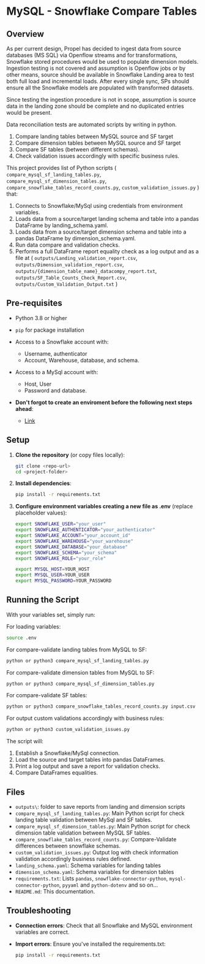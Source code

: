 # MySQL - Snowflake Compare Tables

## Overview

As per current design, Propel has decided to ingest data from source databases (MS SQL) via Openflow streams and for transformations, Snowflake stored procedures would be used to populate dimension models. Ingestion testing is not covered and assumption is Openflow jobs or by other means, source should be available in Snowflake Landing area to test both full load and incremental loads. After every single sync, SPs should ensure all the Snowflake models are populated with transformed datasets.

Since testing the ingestion procedure is not in scope, assumption is source data in the landing zone should be complete and no  duplicated entries would be present. 

Data reconciliation tests are automated scripts by writing in python. 
   1. Compare landing tables between MySQL source and SF target
   2. Compare dimension tables between MySQL source and SF target
   3. Compare SF tables (between different schemas).
   4. Check validation issues accordingly with specific business rules. 

This project provides list of Python scripts (
   `compare_mysql_sf_landing_tables.py`, 
   `compare_mysql_sf_dimension_tables.py`,
   `compare_snowflake_tables_record_counts.py`,
   `custom_validation_issues.py`
   ) that:

1. Connects to Snowflake/MySql using credentials from environment variables.
2. Loads data from a source/target landing schema and table into a pandas DataFrame by landing_schema.yaml.
3. Loads data from a source/target dimension schema and table into a pandas DataFrame by dimension_schema.yaml.
4. Run data compare and validation checks.
5. Performs a full DataFrame report equality check as a log output and as a file at (
   `outputs/Landing_validation_report.csv`,
   `outputs/Dimension_validation_report.csv`,
   `outputs/{dimension_table_name}_datacompy_report.txt`,
   `outputs/SF_Table_Counts_Check_Report.csv`,
   `outputs/Custom_Validation_Output.txt`
)

## Pre-requisites

* Python 3.8 or higher
* `pip` for package installation
* Access to a Snowflake account with:

  * Username, authenticator
  * Account, Warehouse, database, and schema.

* Access to a MySql account with:

  * Host, User
  * Password and database.

* **Don't forgot to create an enviroment before the following next steps ahead**: 
   - [Link](https://www.freecodecamp.org/news/how-to-setup-virtual-environments-in-python/)

## Setup

1. **Clone the repository** (or copy files locally):

   ```bash
   git clone <repo-url>
   cd <project-folder>
   ```

2. **Install dependencies**:

   ```bash
   pip install -r requirements.txt
   ```

3. **Configure environment variables creating a new file as .env** (replace placeholder values):

   ```bash
   export SNOWFLAKE_USER="your_user"
   export SNOWFLAKE_AUTHENTICATOR="your_authenticator"
   export SNOWFLAKE_ACCOUNT="your_account_id"
   export SNOWFLAKE_WAREHOUSE="your_warehouse"
   export SNOWFLAKE_DATABASE="your_database"
   export SNOWFLAKE_SCHEMA="your_schema"
   export SNOWFLAKE_ROLE="your_role"

   export MYSQL_HOST=YOUR_HOST
   export MYSQL_USER=YOUR_USER
   export MYSQL_PASSWORD=YOUR_PASSWORD
   ```

## Running the Script

With your variables set, simply run:


For loading variables:
```bash
source .env
```

For compare-validate landing tables from MySQL to SF:
```bash
python or python3 compare_mysql_sf_landing_tables.py
```

For compare-validate dimension tables from MySQL to SF:
```bash
python or python3 compare_mysql_sf_dimension_tables.py
```

For compare-validate SF tables:
```bash
python or python3 compare_snowflake_tables_record_counts.py input.csv
```

For output custom validations accordingly with business rules:
```bash
python or python3 custom_validation_issues.py
```

The script will:

1. Establish a Snowflake/MySql connection.
2. Load the source and target tables into pandas DataFrames.
3. Print a log output and save a report for validation checks.
4. Compare DataFrames equalities.

## Files

* `outputs\`: folder to save reports from landing and dimension scripts
* `compare_mysql_sf_landing_tables.py`: Main Python script for check landing table validation between MySql and SF tables.
* `compare_mysql_sf_dimension_tables.py`: Main Python script for check dimension table validation between MySQL SF tables.
* `compare_snowflake_tables_record_counts.py`: Compare-Validate differences between snowflake schemas.
* `custom_validation_issues.py`: Output log with check information validation accordingly business rules defined.
* `landing_schema.yaml`: Schema variables for landing tables
* `dimension_schema.yaml`: Schema variables for dimension tables
* `requirements.txt`: Lists `pandas`, `snowflake-connector-python`, `mysql-connector-python`, `pyyaml` and `python-dotenv` and so on...
* `README.md`: This documentation.

## Troubleshooting

* **Connection errors**: Check that all Snowflake and MySQL environment variables are correct.
* **Import errors**: Ensure you've installed the requirements.txt:

  ```bash
  pip install -r requirements.txt
  ```
